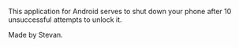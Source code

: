 This application for Android serves to shut down your phone after 10 unsuccessful attempts to unlock it.

Made by Stevan.

